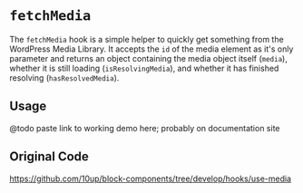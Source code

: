 # `fetchMedia`

The `fetchMedia` hook is a simple helper to quickly get something from the WordPress Media Library. It accepts the `id` of the media element as it's only parameter and returns an object containing the media object itself (`media`), whether it is still loading (`isResolvingMedia`), and whether it has finished resolving (`hasResolvedMedia`).

## Usage

@todo paste link to working demo here; probably on documentation site

## Original Code

<https://github.com/10up/block-components/tree/develop/hooks/use-media>
